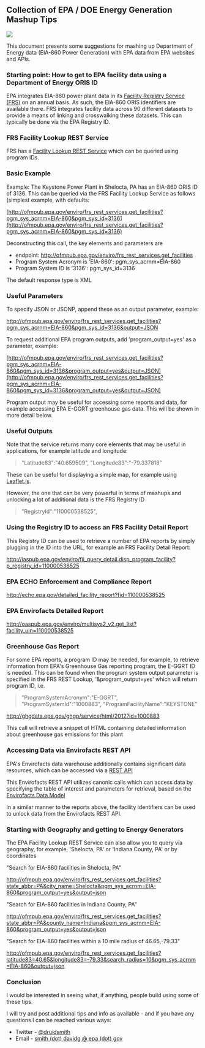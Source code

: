 ## Collection of EPA / DOE Energy Generation Mashup Tips

![](http://upload.wikimedia.org/wikipedia/commons/e/e2/DTE_St_Clair.jpg)

This document presents some suggestions for mashing up Department of Energy data (EIA-860 Power Generation) with EPA data from EPA websites and APIs.

### Starting point:  How to get to EPA facility data using a Department of Energy ORIS ID

EPA integrates EIA-860 power plant data in its [Facility Registry Service (FRS)](http://epa.gov/frs) on an annual basis.  As such, the EIA-860 ORIS identifiers are available there.  FRS integrates facility data across 90 different datasets to provide a means of linking and crosswalking these datasets.  This can typically be done via the EPA Registry ID.

### FRS Facility Lookup REST Service

FRS has a [Facility Lookup REST Service](http://www.epa.gov/enviro/html/fii/FRS_REST_Services.html) which can be queried using program IDs.  

### Basic Example

Example:  The Keystone Power Plant in Shelocta, PA has an EIA-860 ORIS ID of 3136.
This can be queried via the FRS Facility Lookup Service as follows (simplest example, with defaults:

[http://ofmpub.epa.gov/enviro/frs_rest_services.get_facilities?pgm_sys_acrnm=EIA-860&pgm_sys_id=3136](http://ofmpub.epa.gov/enviro/frs_rest_services.get_facilities?pgm_sys_acrnm=EIA-860&pgm_sys_id=3136)

Deconstructing this call, the key elements and parameters are
- endpoint: http://ofmpub.epa.gov/enviro/frs_rest_services.get_facilities
- Program System Acronym is 'EIA-860': pgm_sys_acrnm=EIA-860
- Program System ID is '3136': pgm_sys_id=3136

The default response type is XML

### Useful Parameters

To specify JSON or JSONP, append these as an output parameter, example:

http://ofmpub.epa.gov/enviro/frs_rest_services.get_facilities?pgm_sys_acrnm=EIA-860&pgm_sys_id=3136&output=JSON

To request additional EPA program outputs, add 'program_output=yes' as a parameter, example:

[http://ofmpub.epa.gov/enviro/frs_rest_services.get_facilities?pgm_sys_acrnm=EIA-860&pgm_sys_id=3136&program_output=yes&output=JSON](http://ofmpub.epa.gov/enviro/frs_rest_services.get_facilities?pgm_sys_acrnm=EIA-860&pgm_sys_id=3136&program_output=yes&output=JSON)

Program output may be useful for accessing some reports and data, for example accessing EPA E-GGRT greenhouse gas data.  This will be shown in more detail below.

### Useful Outputs

Note that the service returns many core elements that may be useful in applications, for example latitude and longitude:

> "Latitude83":"40.659509",
"Longitude83":"-79.337818"

These can be useful for displaying a simple map, for example using [Leaflet.js](http://leafletjs.com/).

However, the one that can be very powerful in terms of mashups and unlocking a lot of additional data is the FRS Registry ID

> "RegistryId":"110000538525",

### Using the Registry ID to access an FRS Facility Detail Report

This Registry ID can be used to retrieve a number of EPA reports by simply plugging in the ID into the URL, for example an FRS Facility Detail Report:

http://iaspub.epa.gov/enviro/fii_query_detail.disp_program_facility?p_registry_id=110000538525

### EPA ECHO Enforcement and Compliance Report

http://echo.epa.gov/detailed_facility_report?fid=110000538525

### EPA Envirofacts Detailed Report

http://oaspub.epa.gov/enviro/multisys2_v2.get_list?facility_uin=110000538525

### Greenhouse Gas Report

For some EPA reports, a program ID may be needed, for example, to retrieve information from EPA's Greenhouse Gas reporting program, the E-GGRT ID is needed.  This can be found when the program system output parameter is specified in the FRS REST Lookup, '&program_output=yes' which will return program ID, i.e.

> "ProgramSystemAcronym":"E-GGRT",
"ProgramSystemId":"1000883",
"ProgramFacilityName":"KEYSTONE"

http://ghgdata.epa.gov/ghgp/service/html/2012?id=1000883

This call will retrieve a snippet of HTML containing detailed information about greenhouse gas emissions for this plant

### Accessing Data via Envirofacts REST API

EPA's Envirofacts data warehouse additionally contains significant data resources, which can be accessed via a [REST API](http://www.epa.gov/enviro/facts/services.html)

This Envirofacts REST API utilizes canonic calls which can access data by specifying the table of interest and parameters for retrieval, based on the [Envirofacts Data Model](http://www.epa.gov/enviro/facts/efovw.html)

In a similar manner to the reports above, the facility identifiers can be used to unlock data from the Envirofacts REST API.

### Starting with Geography and getting to Energy Generators

The EPA Facility Lookup REST Service can also allow you to query via geography, for example, 'Shelocta, PA' or 'Indiana County, PA' or by coordinates

"Search for EIA-860 facilities in Shelocta, PA"

http://ofmpub.epa.gov/enviro/frs_rest_services.get_facilities?state_abbr=PA&city_name=Shelocta&pgm_sys_acrnm=EIA-860&program_output=yes&output=json

"Search for EIA-860 facilities in Indiana County, PA"

http://ofmpub.epa.gov/enviro/frs_rest_services.get_facilities?state_abbr=PA&county_name=Indiana&pgm_sys_acrnm=EIA-860&program_output=yes&output=json

"Search for EIA-860 facilities within a 10 mile radius of 46.65,-79.33"

http://ofmpub.epa.gov/enviro/frs_rest_services.get_facilities?latitude83=40.65&longitude83=-79.33&search_radius=10&pgm_sys_acrnm=EIA-860&output=json

### Conclusion

I would be interested in seeing what, if anything, people build using some of these tips.

I will try and post additional tips and info as available - and if you have any questions I can be reached various ways:

- Twitter - [@druidsmith](twitter.com/druidsmith)
- Email - [smith (dot) davidg @ epa (dot) gov](mailto:smith.davidg@epa.gov)